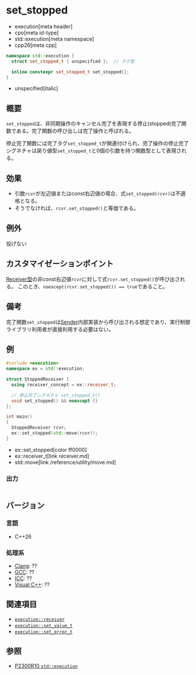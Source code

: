# set_stopped
* execution[meta header]
* cpo[meta id-type]
* std::execution[meta namespace]
* cpp26[meta cpp]

```cpp
namespace std::execution {
  struct set_stopped_t { unspecified };  // タグ型

  inline constexpr set_stopped_t set_stopped{};
}
```
* unspecified[italic]

## 概要
`set_stopped`は、非同期操作のキャンセル完了を表現する停止(stopped)完了関数である。完了関数の呼び出しは完了操作と呼ばれる。

停止完了関数には完了タグ`set_stopped_t`が関連付けられ、完了操作の停止完了シグネチャは戻り値型`set_stopped_t`と0個の引数を持つ関数型として表現される。


## 効果
- 引数`rcvr`が左辺値またはconst右辺値の場合、式`set_stopped(rcvr)`は不適格となる。
- そうでなければ、`rcvr.set_stopped()`と等価である。


## 例外
投げない


## カスタマイゼーションポイント
[Receiver型](receiver.md)の非const右辺値`rcvr`に対して式`rcvr.set_stopped()`が呼び出される。
このとき、`noexcept(rcvr.set_stopped()) == true`であること。


## 備考
完了関数`set_stopped`は[Sender](sender.md)内部実装から呼び出される想定であり、実行制御ライブラリ利用者が直接利用する必要はない。


## 例
```cpp example
#include <execution>
namespace ex = std::execution;

struct StoppedReceiver {
  using receiver_concept = ex::receiver_t;

  // 停止完了シグネチャ set_stopped_t()
  void set_stopped() && noexcept {}
};

int main()
{
  StoppedReceiver rcvr;
  ex::set_stopped(std::move(rcvr));
}
```
* ex::set_stopped[color ff0000]
* ex::receiver_t[link receiver.md]
* std::move[link /reference/utility/move.md]

### 出力
```
```


## バージョン
### 言語
- C++26

### 処理系
- [Clang](/implementation.md#clang): ??
- [GCC](/implementation.md#gcc): ??
- [ICC](/implementation.md#icc): ??
- [Visual C++](/implementation.md#visual_cpp): ??


## 関連項目
- [`execution::receiver`](receiver.md)
- [`execution::set_value_t`](set_value.md)
- [`execution::set_error_t`](set_error.md)


## 参照
- [P2300R10 `std::execution`](https://www.open-std.org/jtc1/sc22/wg21/docs/papers/2024/p2300r10.html)
